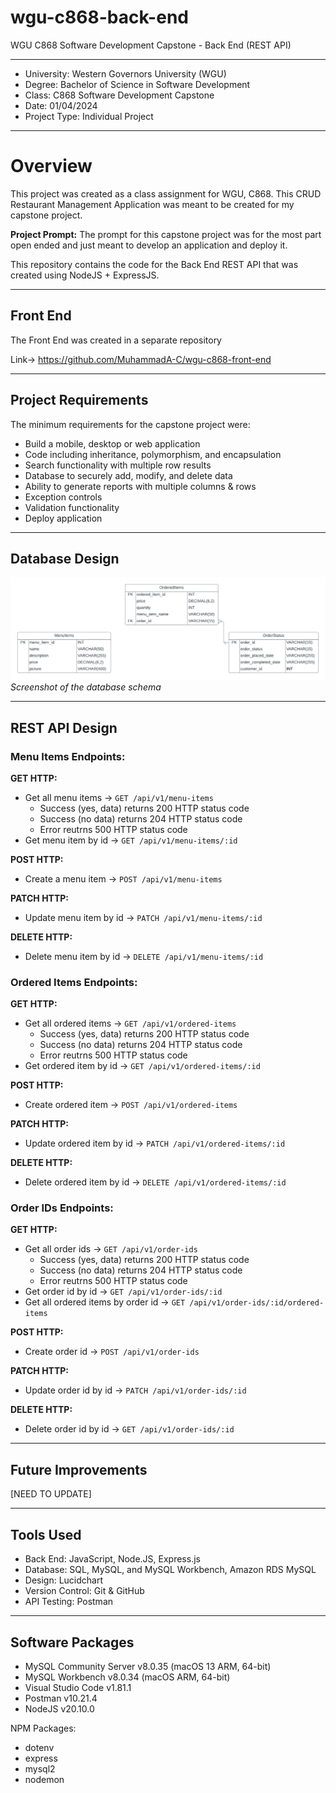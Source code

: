 # wgu-c868-back-end
WGU C868 Software Development Capstone - Back End (REST API)

---

* University: Western Governors University (WGU)
* Degree: Bachelor of Science in Software Development
* Class: C868 Software Development Capstone
* Date: 01/04/2024
* Project Type: Individual Project

---

# Overview

This project was created as a class assignment for WGU, C868. This CRUD Restaurant Management Application was meant to be created for my capstone project.

**Project Prompt:** The prompt for this capstone project was for the most part open ended and just meant to develop an application and deploy it.

This repository contains the code for the Back End REST API that was created using NodeJS + ExpressJS.

---

## Front End

The Front End was created in a separate repository

Link-> https://github.com/MuhammadA-C/wgu-c868-front-end

---

## Project Requirements

The minimum requirements for the capstone project were:

* Build a mobile, desktop or web application
* Code including inheritance, polymorphism, and encapsulation
* Search functionality with multiple row results
* Database to securely add, modify, and delete data
* Ability to generate reports with multiple columns & rows
* Exception controls
* Validation functionality
* Deploy application

---

## Database Design

![Screenshot of the database schema](https://github.com/MuhammadA-C/wgu-c868-back-end/blob/main/pictures/WGU-C868-Database-ERD%20copy.png)
*Screenshot of the database schema*

---

## REST API Design

### Menu Items Endpoints:
**GET HTTP:**
* Get all menu items -> ```GET /api/v1/menu-items```
  * Success (yes, data) returns 200 HTTP status code 
  * Success (no data) returns 204 HTTP status code
  * Error reutrns 500 HTTP status code
* Get menu item by id -> ```GET /api/v1/menu-items/:id```

**POST HTTP:**
* Create a menu item -> ```POST /api/v1/menu-items```

**PATCH HTTP:**
* Update menu item by id -> ```PATCH /api/v1/menu-items/:id```

**DELETE HTTP:**
* Delete menu item by id -> ```DELETE /api/v1/menu-items/:id```


### Ordered Items Endpoints:
**GET HTTP:**
* Get all ordered items -> ```GET /api/v1/ordered-items```
  * Success (yes, data) returns 200 HTTP status code 
  * Success (no data) returns 204 HTTP status code
  * Error reutrns 500 HTTP status code
* Get ordered item by id -> ```GET /api/v1/ordered-items/:id```

**POST HTTP:**
* Create ordered item -> ```POST /api/v1/ordered-items```

**PATCH HTTP:**
* Update ordered item by id -> ```PATCH /api/v1/ordered-items/:id```

**DELETE HTTP:**
* Delete ordered item by id -> ```DELETE /api/v1/ordered-items/:id```


### Order IDs Endpoints:
**GET HTTP:**
* Get all order ids -> ```GET /api/v1/order-ids```
  * Success (yes, data) returns 200 HTTP status code 
  * Success (no data) returns 204 HTTP status code
  * Error reutrns 500 HTTP status code
* Get order id by id -> ```GET /api/v1/order-ids/:id```
* Get all ordered items by order id -> ```GET /api/v1/order-ids/:id/ordered-items```

**POST HTTP:**
* Create order id -> ```POST /api/v1/order-ids```

**PATCH HTTP:**
* Update order id by id -> ```PATCH /api/v1/order-ids/:id```

**DELETE HTTP:**
* Delete order id by id -> ```GET /api/v1/order-ids/:id```


----

## Future Improvements

[NEED TO UPDATE]

---

## Tools Used

* Back End: JavaScript, Node.JS, Express.js
* Database: SQL, MySQL, and MySQL Workbench, Amazon RDS MySQL
* Design: Lucidchart
* Version Control: Git & GitHub
* API Testing: Postman

---

## Software Packages

* MySQL Community Server v8.0.35 (macOS 13 ARM, 64-bit)
* MySQL Workbench v8.0.34 (macOS ARM, 64-bit)
* Visual Studio Code v1.81.1
* Postman v10.21.4
* NodeJS v20.10.0

NPM Packages:
* dotenv
* express
* mysql2
* nodemon
